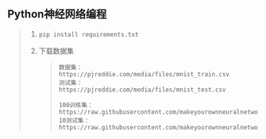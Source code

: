 ## Python神经网络编程

> 1. ```python
>    pip install requirements.txt
>    ```
>
> 2. 下载数据集
>
>    > ```
>    > 数据集：
>    > https://pjreddie.com/media/files/mnist_train.csv
>    > 测试集：
>    > https://pjreddie.com/media/files/mnist_test.csv
>    > 
>    > 100训练集：
>    > https://raw.githubusercontent.com/makeyourownneuralnetwork/makeyourownneuralnetwork/master/mnist_dataset/mnist_train_100.csv
>    > 10测试集：
>    > https://raw.githubusercontent.com/makeyourownneuralnetwork/makeyourownneuralnetwork/master/mnist_dataset/mnist_test_10.csv
>    > ```
